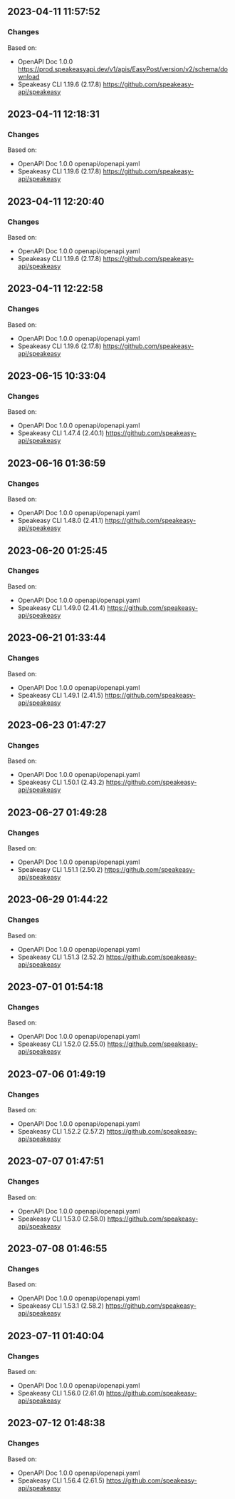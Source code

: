 

## 2023-04-11 11:57:52
### Changes
Based on:
- OpenAPI Doc 1.0.0 https://prod.speakeasyapi.dev/v1/apis/EasyPost/version/v2/schema/download
- Speakeasy CLI 1.19.6 (2.17.8) https://github.com/speakeasy-api/speakeasy

## 2023-04-11 12:18:31
### Changes
Based on:
- OpenAPI Doc 1.0.0 openapi/openapi.yaml
- Speakeasy CLI 1.19.6 (2.17.8) https://github.com/speakeasy-api/speakeasy

## 2023-04-11 12:20:40
### Changes
Based on:
- OpenAPI Doc 1.0.0 openapi/openapi.yaml
- Speakeasy CLI 1.19.6 (2.17.8) https://github.com/speakeasy-api/speakeasy

## 2023-04-11 12:22:58
### Changes
Based on:
- OpenAPI Doc 1.0.0 openapi/openapi.yaml
- Speakeasy CLI 1.19.6 (2.17.8) https://github.com/speakeasy-api/speakeasy

## 2023-06-15 10:33:04
### Changes
Based on:
- OpenAPI Doc 1.0.0 openapi/openapi.yaml
- Speakeasy CLI 1.47.4 (2.40.1) https://github.com/speakeasy-api/speakeasy

## 2023-06-16 01:36:59
### Changes
Based on:
- OpenAPI Doc 1.0.0 openapi/openapi.yaml
- Speakeasy CLI 1.48.0 (2.41.1) https://github.com/speakeasy-api/speakeasy

## 2023-06-20 01:25:45
### Changes
Based on:
- OpenAPI Doc 1.0.0 openapi/openapi.yaml
- Speakeasy CLI 1.49.0 (2.41.4) https://github.com/speakeasy-api/speakeasy

## 2023-06-21 01:33:44
### Changes
Based on:
- OpenAPI Doc 1.0.0 openapi/openapi.yaml
- Speakeasy CLI 1.49.1 (2.41.5) https://github.com/speakeasy-api/speakeasy

## 2023-06-23 01:47:27
### Changes
Based on:
- OpenAPI Doc 1.0.0 openapi/openapi.yaml
- Speakeasy CLI 1.50.1 (2.43.2) https://github.com/speakeasy-api/speakeasy

## 2023-06-27 01:49:28
### Changes
Based on:
- OpenAPI Doc 1.0.0 openapi/openapi.yaml
- Speakeasy CLI 1.51.1 (2.50.2) https://github.com/speakeasy-api/speakeasy

## 2023-06-29 01:44:22
### Changes
Based on:
- OpenAPI Doc 1.0.0 openapi/openapi.yaml
- Speakeasy CLI 1.51.3 (2.52.2) https://github.com/speakeasy-api/speakeasy

## 2023-07-01 01:54:18
### Changes
Based on:
- OpenAPI Doc 1.0.0 openapi/openapi.yaml
- Speakeasy CLI 1.52.0 (2.55.0) https://github.com/speakeasy-api/speakeasy

## 2023-07-06 01:49:19
### Changes
Based on:
- OpenAPI Doc 1.0.0 openapi/openapi.yaml
- Speakeasy CLI 1.52.2 (2.57.2) https://github.com/speakeasy-api/speakeasy

## 2023-07-07 01:47:51
### Changes
Based on:
- OpenAPI Doc 1.0.0 openapi/openapi.yaml
- Speakeasy CLI 1.53.0 (2.58.0) https://github.com/speakeasy-api/speakeasy

## 2023-07-08 01:46:55
### Changes
Based on:
- OpenAPI Doc 1.0.0 openapi/openapi.yaml
- Speakeasy CLI 1.53.1 (2.58.2) https://github.com/speakeasy-api/speakeasy

## 2023-07-11 01:40:04
### Changes
Based on:
- OpenAPI Doc 1.0.0 openapi/openapi.yaml
- Speakeasy CLI 1.56.0 (2.61.0) https://github.com/speakeasy-api/speakeasy

## 2023-07-12 01:48:38
### Changes
Based on:
- OpenAPI Doc 1.0.0 openapi/openapi.yaml
- Speakeasy CLI 1.56.4 (2.61.5) https://github.com/speakeasy-api/speakeasy
